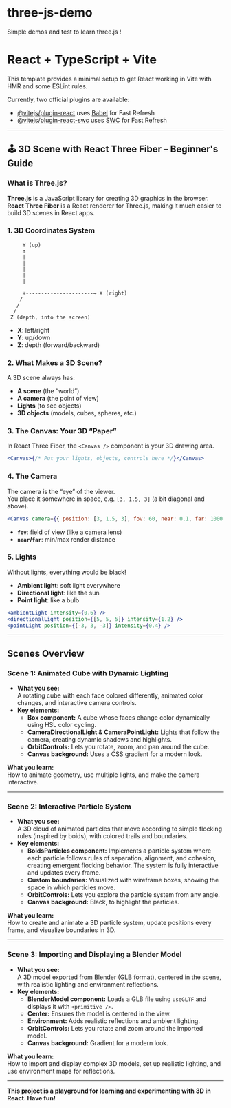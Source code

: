 # three-js-demo

Simple demos and test to learn three.js !

# React + TypeScript + Vite

This template provides a minimal setup to get React working in Vite with HMR and some ESLint rules.

Currently, two official plugins are available:

- [@vitejs/plugin-react](https://github.com/vitejs/vite-plugin-react/blob/main/packages/plugin-react) uses [Babel](https://babeljs.io/) for Fast Refresh
- [@vitejs/plugin-react-swc](https://github.com/vitejs/vite-plugin-react/blob/main/packages/plugin-react-swc) uses [SWC](https://swc.rs/) for Fast Refresh

---

## 🕹️ 3D Scene with React Three Fiber – Beginner's Guide

### What is Three.js?

**Three.js** is a JavaScript library for creating 3D graphics in the browser.  
**React Three Fiber** is a React renderer for Three.js, making it much easier to build 3D scenes in React apps.

### 1. 3D Coordinates System

```
     Y (up)
     ↑
     |
     |
     |
     |
     |

     +----------------------→ X (right)
    /
   /
  /
 Z (depth, into the screen)
```

- **X**: left/right
- **Y**: up/down
- **Z**: depth (forward/backward)

### 2. What Makes a 3D Scene?

A 3D scene always has:

- **A scene** (the “world”)
- **A camera** (the point of view)
- **Lights** (to see objects)
- **3D objects** (models, cubes, spheres, etc.)

### 3. The Canvas: Your 3D “Paper”

In React Three Fiber, the `<Canvas />` component is your 3D drawing area.

```jsx
<Canvas>{/* Put your lights, objects, controls here */}</Canvas>
```

### 4. The Camera

The camera is the “eye” of the viewer.  
You place it somewhere in space, e.g. `[3, 1.5, 3]` (a bit diagonal and above).

```jsx
<Canvas camera={{ position: [3, 1.5, 3], fov: 60, near: 0.1, far: 1000 }}>
```

- **`fov`**: field of view (like a camera lens)
- **`near`/`far`**: min/max render distance

### 5. Lights

Without lights, everything would be black!

- **Ambient light**: soft light everywhere
- **Directional light**: like the sun
- **Point light**: like a bulb

```jsx
<ambientLight intensity={0.6} />
<directionalLight position={[5, 5, 5]} intensity={1.2} />
<pointLight position={[-3, 3, -3]} intensity={0.4} />
```

---

## Scenes Overview

### **Scene 1: Animated Cube with Dynamic Lighting**

- **What you see:**  
  A rotating cube with each face colored differently, animated color changes, and interactive camera controls.
- **Key elements:**
  - **Box component:** A cube whose faces change color dynamically using HSL color cycling.
  - **CameraDirectionalLight & CameraPointLight:** Lights that follow the camera, creating dynamic shadows and highlights.
  - **OrbitControls:** Lets you rotate, zoom, and pan around the cube.
  - **Canvas background:** Uses a CSS gradient for a modern look.

**What you learn:**  
How to animate geometry, use multiple lights, and make the camera interactive.

---

### **Scene 2: Interactive Particle System**

- **What you see:**  
  A 3D cloud of animated particles that move according to simple flocking rules (inspired by boids), with colored trails and boundaries.
- **Key elements:**
  - **BoidsParticles component:** Implements a particle system where each particle follows rules of separation, alignment, and cohesion, creating emergent flocking behavior. The system is fully interactive and updates every frame.
  - **Custom boundaries:** Visualized with wireframe boxes, showing the space in which particles move.
  - **OrbitControls:** Lets you explore the particle system from any angle.
  - **Canvas background:** Black, to highlight the particles.

**What you learn:**  
How to create and animate a 3D particle system, update positions every frame, and visualize boundaries in 3D.

---

### **Scene 3: Importing and Displaying a Blender Model**

- **What you see:**  
  A 3D model exported from Blender (GLB format), centered in the scene, with realistic lighting and environment reflections.
- **Key elements:**
  - **BlenderModel component:** Loads a GLB file using `useGLTF` and displays it with `<primitive />`.
  - **Center:** Ensures the model is centered in the view.
  - **Environment:** Adds realistic reflections and ambient lighting.
  - **OrbitControls:** Lets you rotate and zoom around the imported model.
  - **Canvas background:** Gradient for a modern look.

**What you learn:**  
How to import and display complex 3D models, set up realistic lighting, and use environment maps for reflections.

---

**This project is a playground for learning and experimenting with 3D in React. Have fun!**
